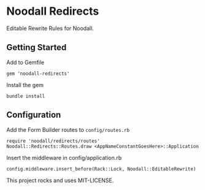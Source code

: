 # Noodall Redirects

Editable Rewrite Rules for Noodall.

## Getting Started

Add to Gemfile

    gem 'noodall-redirects'

Install the gem

    bundle install

## Configuration

Add the Form Builder routes to `config/routes.rb`

    require 'noodall/redirects/routes'
    Noodall::Redirects::Routes.draw <AppNameConstantGoesHere>::Application

Insert the middleware in config/application.rb

    config.middleware.insert_before(Rack::Lock, Noodall::EditableRewrite)


This project rocks and uses MIT-LICENSE.
